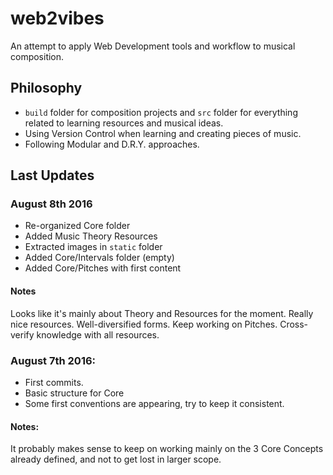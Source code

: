 # web2vibes
An attempt to apply Web Development tools and workflow to musical composition.

## Philosophy
* `build` folder for composition projects and `src` folder for everything related to learning resources and musical ideas.
* Using Version Control when learning and creating pieces of music.
* Following Modular and D.R.Y. approaches.

## Last Updates
### August 8th 2016
* Re-organized Core folder
* Added Music Theory Resources
* Extracted images in `static` folder
* Added Core/Intervals folder (empty)
* Added Core/Pitches with first content

#### Notes
Looks like it's mainly about Theory and Resources for the moment.
Really nice resources. Well-diversified forms.
Keep working on Pitches. Cross-verify knowledge with all resources.

### August 7th 2016:
* First commits.
* Basic structure for Core
* Some first conventions are appearing, try to keep it consistent.

#### Notes:
It probably makes sense to keep on working mainly on the 3 Core Concepts already defined, and not to get lost in larger scope.


